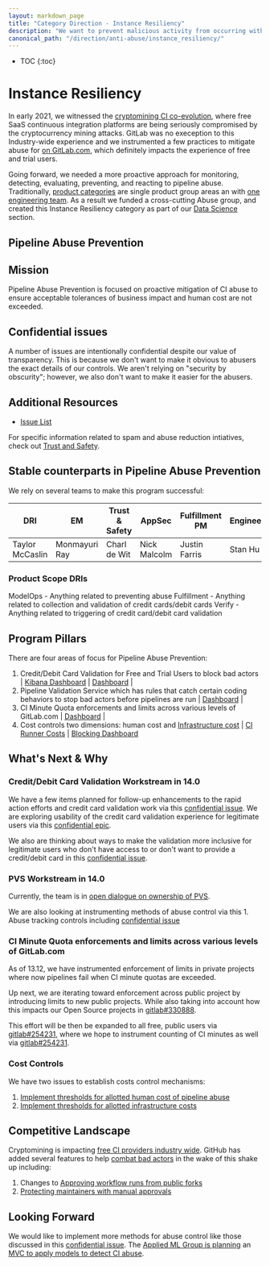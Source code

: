 ```yaml
---
layout: markdown_page
title: "Category Direction - Instance Resiliency"
description: "We want to prevent malicious activity from occurring within GitLab Instances. Learn more here!"
canonical_path: "/direction/anti-abuse/instance_resiliency/"
---
```


- TOC
{:toc}

# Instance Resiliency

In early 2021, we witnessed the [cryptomining CI co-evolution](https://layerci.com/blog/crypto-miners-are-killing-free-ci/), where free SaaS continuous integration platforms are being seriously compromised by the cryptocurrency mining attacks. GitLab was no exeception to this Industry-wide experience and we instrumented a few practices to mitigate abuse for [on GitLab.com](https://about.gitlab.com/blog/2021/05/17/prevent-crypto-mining-abuse/), which definitely impacts the experience of free and trial users.

Going forward, we needed a more proactive approach for monitoring, detecting, evaluating, preventing, and reacting to pipeline abuse. Traditionally, [product categories](/handbook/product/categories/#hierarchy) are single product group areas an with [one engineering team](/company/team/structure/#product-groups). As a result we funded a cross-cutting Abuse group, and created this Instance Resiliency category as part of our [Data Science](/handbook/product/categories/#data-science-section) section.

## Pipeline Abuse Prevention

## Mission

Pipeline Abuse Prevention is focused on proactive mitigation of CI abuse to ensure acceptable tolerances of business impact and human cost are not exceeded.

## Confidential issues

A number of issues are intentionally confidential despite our value of transparency.  This is because we don't want to make it obvious to abusers the exact details of our controls.  We aren't relying on "security by obscurity"; however, we also don't want to make it easier for the abusers.

## Additional Resources

- [Issue List](https://gitlab.com/gitlab-org/gitlab/-/issues?label_name%5B%5D=pipeline+abuse+prevention)

For specific information related to spam and abuse reduction intiatives, check out [Trust and Safety](https://about.gitlab.com/handbook/security/security-operations/trustandsafety/).

## Stable counterparts in Pipeline Abuse Prevention

We rely on several teams to make this program successful:

| DRI  | EM | Trust & Safety | AppSec | Fulfillment PM| Engineering |
| --- | --- | --- | --- |--- |--- |
| Taylor McCaslin | Monmayuri Ray | Charl de Wit | Nick Malcolm | Justin Farris| Stan Hu|

### Product Scope DRIs

ModelOps - Anything related to preventing abuse
Fulfillment - Anything related to collection and validation of credit cards/debit cards
Verify - Anything related to triggering of credit card/debit card validation

## Program Pillars

There are four areas of focus for Pipeline Abuse Prevention:

1. Credit/Debit Card Validation for Free and Trial Users to block bad actors | [Kibana Dashboard](https://log.gprd.gitlab.net/app/dashboards#/view/127b1bb0-b71b-11eb-966b-2361593353f9?_g=(filters%3A!()%2Cquery%3A(language%3Akuery%2Cquery%3A'')%2CrefreshInterval%3A(pause%3A!t%2Cvalue%3A0)%2Ctime%3A(from%3Anow-24h%2Cto%3Anow))) | [Dashboard](https://app.periscopedata.com/app/gitlab/869057/Cryptomining-abuse-daily-dashboard) |
1. Pipeline Validation Service which has rules that catch certain coding behaviors to stop bad actors before  pipelines are run | [Dashboard](https://log.gprd.gitlab.net/goto/504382d6179c4ed6e7f194b41a680b18) |
1. CI Minute Quota enforcements and limits across various levels of GitLab.com | [Dashboard](https://app.periscopedata.com/app/gitlab/869057/Cryptomining-abuse-daily-dashboard) |
1. Cost controls two dimensions: human cost and [Infrastructure cost](https://app.periscopedata.com/app/gitlab/742611/WIP:-GCP-Cost-Dashboard) | [CI Runner Costs](https://app.periscopedata.com/app/gitlab/742611/WIP:-GCP-Cost-Dashboard?widget=11755710&udv=1121055) | [Blocking Dashboard](https://app.periscopedata.com/app/gitlab/869057/Cryptomining-abuse-daily-dashboard?widget=11823674&udv=0)

## What's Next & Why

### Credit/Debit Card Validation Workstream in 14.0

We have a few items planned for follow-up enhancements to the rapid action efforts and credit card validation work via this [confidential issue](https://gitlab.com/gitlab-org/gitlab/-/issues/331090). We are exploring usability of the credit card validation experience for legitimate users via this [confidential epic](https://gitlab.com/groups/gitlab-org/-/epics/6011).

We also are thinking about ways to make the validation more inclusive for legitimate users who don't have access to or don't want to provide a credit/debit card in this [confidential issue](https://gitlab.com/gitlab-org/gitlab/-/issues/331516).

### PVS Workstream in 14.0

Currently, the team is in [open dialogue on ownership of PVS](https://gitlab.com/gitlab-com/gl-security/security-operations/trust-and-safety/pipeline-validation-service/-/issues/65).

We are also looking at instrumenting methods of abuse control via this 1. Abuse tracking controls including [confidential issue](https://gitlab.com/gitlab-org/gitlab/-/issues/331891)

### CI Minute Quota enforcements and limits across various levels of GitLab.com

As of 13.12, we have instrumented enforcement of limits in private projects where now pipelines fail when CI minute quotas are exceeded.

Up next, we are iterating toward enforcement across public project by introducing limits to new public projects. While also taking into account how this impacts our Open Source projects in [gitlab#330888](https://gitlab.com/gitlab-org/gitlab/-/issues/330888).

This effort will be then be expanded to all free, public users via [gitlab#254231](https://gitlab.com/gitlab-org/gitlab/-/issues/254231), where we hope to instrument counting of CI minutes as well via [gitlab#254231](https://gitlab.com/gitlab-org/gitlab/-/issues/254231).

### Cost Controls

We have two issues to establish costs control mechanisms:

1. [Implement thresholds for allotted human cost of pipeline abuse](https://gitlab.com/gitlab-org/gitlab/-/issues/332355)
1. [Implement thresholds for allotted infrastructure costs](https://gitlab.com/gitlab-org/gitlab/-/issues/332357)

## Competitive Landscape

Cryptomining is impacting [free CI providers industry wide](https://layerci.com/blog/crypto-miners-are-killing-free-ci/). GitHub has added several features to help [combat bad actors](https://github.blog/2021-04-22-github-actions-update-helping-maintainers-combat-bad-actors/) in the wake of this shake up including:

1. Changes to [Approving workflow runs from public forks](https://docs.github.com/en/actions/managing-workflow-runs/approving-workflow-runs-from-public-forks)
1. [Protecting maintainers with manual approvals](https://github.blog/2021-04-22-github-actions-update-helping-maintainers-combat-bad-actors/#new-features-to-help-protect-maintainers)

## Looking Forward

We would like to implement more methods for abuse control like those discussed in this [confidential issue](https://gitlab.com/gitlab-org/gitlab/-/issues/332627). The [Applied ML Group is planning](https://about.gitlab.com/direction/modelops/applied_ml/insider-threat/#whats-next--why) an [MVC to apply models to detect CI abuse](https://gitlab.com/gitlab-org/gitlab/-/issues/201576).
